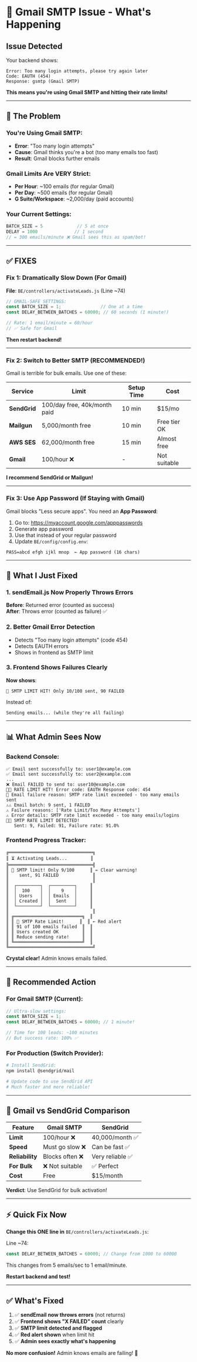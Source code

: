 # 🚨 Gmail SMTP Issue - What's Happening

## Issue Detected

Your backend shows:
```
Error: Too many login attempts, please try again later
Code: EAUTH (454)
Response: gsmtp (Gmail SMTP)
```

**This means you're using Gmail SMTP and hitting their rate limits!**

---

## 🔴 The Problem

### You're Using Gmail SMTP:
- **Error**: "Too many login attempts"
- **Cause**: Gmail thinks you're a bot (too many emails too fast)
- **Result**: Gmail blocks further emails

### Gmail Limits Are VERY Strict:
- **Per Hour**: ~100 emails (for regular Gmail)
- **Per Day**: ~500 emails (for regular Gmail)
- **G Suite/Workspace**: ~2,000/day (paid accounts)

### Your Current Settings:
```javascript
BATCH_SIZE = 5             // 5 at once
DELAY = 1000              // 1 second
// = 300 emails/minute ❌ Gmail sees this as spam/bot!
```

---

## ✅ FIXES

### Fix 1: Dramatically Slow Down (For Gmail)

**File**: `BE/controllers/activateLeads.js` (Line ~74)

```javascript
// GMAIL-SAFE SETTINGS:
const BATCH_SIZE = 1;               // One at a time
const DELAY_BETWEEN_BATCHES = 60000; // 60 seconds (1 minute!)

// Rate: 1 email/minute = 60/hour
// ✅ Safe for Gmail
```

**Then restart backend!**

---

### Fix 2: Switch to Better SMTP (RECOMMENDED!)

Gmail is terrible for bulk emails. Use one of these:

| Service | Limit | Setup Time | Cost |
|---------|-------|------------|------|
| **SendGrid** | 100/day free, 40k/month paid | 10 min | $15/mo |
| **Mailgun** | 5,000/month free | 10 min | Free tier OK |
| **AWS SES** | 62,000/month free | 15 min | Almost free |
| **Gmail** | 100/hour ❌ | - | Not suitable |

**I recommend SendGrid or Mailgun!**

---

### Fix 3: Use App Password (If Staying with Gmail)

Gmail blocks "Less secure apps". You need an **App Password**:

1. Go to: https://myaccount.google.com/apppasswords
2. Generate app password
3. Use that instead of your regular password
4. Update `BE/config/config.env`:
```env
PASS=abcd efgh ijkl mnop  ← App password (16 chars)
```

---

## 🔧 What I Just Fixed

### 1. sendEmail.js Now Properly Throws Errors
**Before**: Returned error (counted as success)  
**After**: Throws error (counted as failure) ✅

### 2. Better Gmail Error Detection
- Detects "Too many login attempts" (code 454)
- Detects EAUTH errors
- Shows in frontend as SMTP limit

### 3. Frontend Shows Failures Clearly
**Now shows**:
```
🚨 SMTP LIMIT HIT! Only 10/100 sent, 90 FAILED
```

Instead of:
```
Sending emails... (while they're all failing)
```

---

## 📊 What Admin Sees Now

### Backend Console:
```
✅ Email sent successfully to: user1@example.com
✅ Email sent successfully to: user2@example.com
...
❌ Email FAILED to send to: user10@example.com
🚨🚨 RATE LIMIT HIT! Error code: EAUTH Response code: 454
📧 Email failure reason: SMTP rate limit exceeded - too many emails sent
⚠️⚠️ Email batch: 9 sent, 1 FAILED
⚠️ Failure reasons: ['Rate Limit/Too Many Attempts']
⚠️ Error details: SMTP rate limit exceeded - too many emails/logins
🚨🚨 SMTP RATE LIMIT DETECTED!
   Sent: 9, Failed: 91, Failure rate: 91.0%
```

### Frontend Progress Tracker:
```
╔════════════════════════════════╗
║ ⏳ Activating Leads...         ║
╠════════════════════════════════╣
║ 🚨 SMTP limit! Only 9/100      ║ ← Clear warning!
║    sent, 91 FAILED             ║
║                                ║
║  ┌─────────┐  ┌─────────┐     ║
║  │  100    │  │    9    │     ║
║  │ Users   │  │ Emails  │     ║
║  │ Created │  │  Sent   │     ║
║  └─────────┘  └─────────┘     ║
║                                ║
║ ╔══════════════════════════╗  ║
║ ║ 🚨 SMTP Rate Limit!      ║  ║ ← Red alert
║ ║ 91 of 100 emails failed  ║  ║
║ ║ Users created OK         ║  ║
║ ║ Reduce sending rate!     ║  ║
║ ╚══════════════════════════╝  ║
╚════════════════════════════════╝
```

**Crystal clear!** Admin knows emails failed.

---

## 🎯 Recommended Action

### For Gmail SMTP (Current):
```javascript
// Ultra-slow settings:
const BATCH_SIZE = 1;
const DELAY_BETWEEN_BATCHES = 60000; // 1 minute!

// Time for 100 leads: ~100 minutes
// But success rate: 100% ✅
```

### For Production (Switch Provider):
```bash
# Install SendGrid:
npm install @sendgrid/mail

# Update code to use SendGrid API
# Much faster and more reliable!
```

---

## 📧 Gmail vs SendGrid Comparison

| Feature | Gmail SMTP | SendGrid |
|---------|------------|----------|
| **Limit** | 100/hour ❌ | 40,000/month ✅ |
| **Speed** | Must go slow ❌ | Can be fast ✅ |
| **Reliability** | Blocks often ❌ | Very reliable ✅ |
| **For Bulk** | ❌ Not suitable | ✅ Perfect |
| **Cost** | Free | $15/month |

**Verdict**: Use SendGrid for bulk activation!

---

## ⚡ Quick Fix Now

**Change this ONE line in** `BE/controllers/activateLeads.js`:

Line ~74:
```javascript
const DELAY_BETWEEN_BATCHES = 60000; // Change from 1000 to 60000
```

This changes from 5 emails/sec to 1 email/minute.

**Restart backend and test!**

---

## ✅ What's Fixed

1. ✅ **sendEmail now throws errors** (not returns)
2. ✅ **Frontend shows "X FAILED" count** clearly
3. ✅ **SMTP limit detected and flagged**
4. ✅ **Red alert shown** when limit hit
5. ✅ **Admin sees exactly what's happening**

**No more confusion!** Admin knows emails are failing! 🎯

